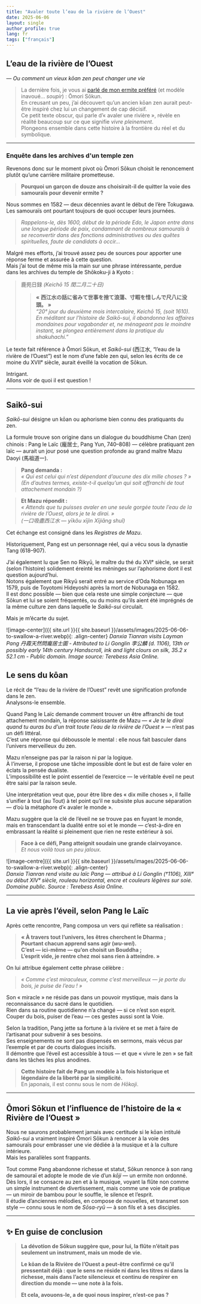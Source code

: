 ```yaml
---
title: "Avaler toute l’eau de la rivière de l’Ouest"
date: 2025-06-06
layout: single
author_profile: true
lang: fr
tags: ["français"]
---
```


## L’eau de la rivière de l’Ouest  
*— Ou comment un vieux kōan zen peut changer une vie*

> La dernière fois, je vous ai [parlé de mon ermite préféré](/omori-sokun-biographie/) (et modèle inavoué… *soupir*) : Ōmori Sōkun.    
> En creusant un peu, j’ai découvert qu’un ancien kōan zen aurait peut-être inspiré chez lui un changement de cap décisif.  
> Ce petit texte obscur, qui parle d’« avaler une rivière », révèle en réalité beaucoup sur ce que signifie *vivre pleinement*.  
> Plongeons ensemble dans cette histoire à la frontière du réel et du symbolique.

---

### Enquête dans les archives d'un temple zen
 
Revenons donc sur le moment pivot où Ōmori Sōkun choisit le renoncement plutôt qu’une carrière militaire prometteuse.

> **Pourquoi un garçon de douze ans choisirait-il de quitter la voie des samouraïs pour devenir ermite ?**

Nous sommes en 1582 — deux décennies avant le début de l’ère Tokugawa. Les samouraïs ont pourtant toujours de quoi occuper leurs journées.

> *Rappelons-le, dès 1600, début de la période Edo, le Japon entre dans une longue période de paix, condamnant de nombreux samouraïs à se reconvertir dans des fonctions administratives ou des quêtes spirituelles, faute de candidats à occir…*

Malgré mes efforts, j’ai trouvé assez peu de sources pour apporter une réponse ferme et assurée à cette question.  
Mais j’ai tout de même mis la main sur une phrase intéressante, perdue dans les archives du temple de Shōkoku-ji à Kyoto :

> 鹿苑日録 *(Keichō 15 閏二月二十日)*  
> > **« 西江水の話に省みて世事を捨て浪蕩、寸暇を惜しんで尺八に没頭。 »**  
> > *“20ᵉ jour du deuxième mois intercalaire, Keichō 15, (soit 1610).*  
> > *En méditant sur l’histoire de Saikō-sui, il abandonna les affaires mondaines pour vagabonder et, ne ménageant pas le moindre instant, se plongea entièrement dans la pratique du shakuhachi.”*

Le texte fait référence à Ōmori Sōkun, et *Saikō-sui* (西江水, “l’eau de la rivière de l’Ouest”) est le nom d’une fable zen qui, selon les écrits de ce moine du XVIIᵉ siècle, aurait éveillé la vocation de Sōkun.

Intrigant.  
Allons voir de quoi il est question !

---

## Saikō-sui

*Saikō-sui* désigne un kōan ou aphorisme bien connu des pratiquants du zen.

La formule trouve son origine dans un dialogue du bouddhisme Chan (zen) chinois : Pang le Laïc (龐居士, Pang Yun, 740–808) — célèbre pratiquant zen laïc — aurait un jour posé une question profonde au grand maître Mazu Daoyi (馬祖道一).

> **Pang demanda :**  
> *« Qui est celui qui n’est dépendant d’aucune des dix mille choses ? »*  
> *(En d’autres termes, existe-t-il quelqu’un qui soit affranchi de tout attachement mondain ?)*

> **Et Mazu répondit :**  
> *« Attends que tu puisses avaler en une seule gorgée toute l’eau de la rivière de l’Ouest, alors je te le dirai. »*  
> *(一口吸盡西江水 — yīkǒu xījìn Xījiāng shuǐ)*

Cet échange est consigné dans les *Registres de Mazu*.

Historiquement, Pang est un personnage réel, qui a vécu sous la dynastie Tang (618–907).

J’ai également lu que Sen no Rikyū, le maître du thé du XVIᵉ siècle, se serait (selon l’histoire) solidement éreinté les méninges sur l’aphorisme dont il est question aujourd’hui.  
Notons également que Rikyū serait entré au service d’Oda Nobunaga en 1579, puis de Toyotomi Hideyoshi après la mort de Nobunaga en 1582.  
Il est donc possible — bien que cela reste une simple conjecture — que Sōkun et lui se soient fréquentés, ou du moins qu’ils aient été imprégnés de la même culture zen dans laquelle le *Saikō-sui* circulait.

Mais je m’écarte du sujet.

![image-center]({{ site.url }}{{ site.baseurl }}/assets/images/2025-06-06-to-swallow-a-river.webp){: .align-center}
*Danxia Tianran visits Layman Pang 丹霞天然問龐居士圖 - Attributed to Li Gonglin 李公麟 (d. 1106), 13th or possibly early 14th century
Handscroll, ink and light clours on silk, 35.2 x 52.1 cm - Public domain.
Image source: Terebess Asia Online.*

## Le sens du kōan

Le récit de “l’eau de la rivière de l’Ouest” revêt une signification profonde dans le zen.  
Analysons-le ensemble.

Quand Pang le Laïc demande comment trouver un être affranchi de tout attachement mondain, la réponse saisissante de Mazu — *« Je te le dirai quand tu auras bu d’un trait toute l’eau de la rivière de l’Ouest »* — n’est pas un défi littéral.  
C’est une réponse qui déboussole le mental : elle nous fait basculer dans l’univers merveilleux du zen.

Mazu n’enseigne pas par la raison ni par la logique.  
À l’inverse, il propose une tâche impossible dont le but est de faire voler en éclats la pensée dualiste.  
L’impossibilité est le point essentiel de l’exercice — le véritable éveil ne peut être saisi par la raison seule.

Une interprétation veut que, pour être libre des « dix mille choses », il faille s’unifier à tout (au Tout) à tel point qu’il ne subsiste plus aucune séparation — d’où la métaphore d’« avaler le monde ».

Mazu suggère que la clé de l’éveil ne se trouve pas en fuyant le monde, mais en transcendant la dualité entre soi et le monde — c’est-à-dire en embrassant la réalité si pleinement que rien ne reste extérieur à soi.

> **Face à ce défi, Pang atteignit soudain une grande clairvoyance.**  
*Et nous voilà tous un peu jaloux.*

![image-centre]({{ site.url }}{{ site.baseurl }}/assets/images/2025-06-06-to-swallow-a-river.webp){: .align-center}  
*Danxia Tianran rend visite au laïc Pang — attribué à Li Gonglin (†1106), XIIIᵉ ou début XIVᵉ siècle, rouleau horizontal, encre et couleurs légères sur soie. Domaine public. Source : Terebess Asia Online.*

---

## La vie après l’éveil, selon Pang le Laïc

Après cette rencontre, Pang composa un vers qui reflète sa réalisation :

> **« À travers tout l’univers, les êtres cherchent le Dharma ;  
> Pourtant chacun apprend sans agir (*wu-wei*).  
> C’est — ici-même — qu’on choisit un Bouddha ;  
> L’esprit vide, je rentre chez moi sans rien à atteindre. »**

On lui attribue également cette phrase célèbre :

> *« Comme c’est miraculeux, comme c’est merveilleux — je porte du bois, je puise de l’eau ! »*

Son « miracle » ne réside pas dans un pouvoir mystique, mais dans la reconnaissance du sacré dans le quotidien.  
Rien dans sa routine quotidienne n’a changé — si ce n’est son esprit.  
Couper du bois, puiser de l’eau — ces gestes aussi sont la Voie.

Selon la tradition, Pang jette sa fortune à la rivière et se met à faire de l’artisanat pour subvenir à ses besoins.  
Ses enseignements ne sont pas dispensés en sermons, mais vécus par l’exemple et par de courts dialogues incisifs.  
Il démontre que l’éveil est accessible à tous — et que « vivre le zen » se fait dans les tâches les plus anodines.

> **Cette histoire fait de Pang un modèle à la fois historique et légendaire de la liberté par la simplicité.**  
> En japonais, il est connu sous le nom de *Hōkoji*.

---

## Ōmori Sōkun et l’influence de l’histoire de la « Rivière de l’Ouest »

Nous ne saurons probablement jamais avec certitude si le kōan intitulé *Saikō-sui* a vraiment inspiré Ōmori Sōkun à renoncer à la voie des samouraïs pour embrasser une vie dédiée à la musique et à la culture intérieure.  
Mais les parallèles sont frappants.

Tout comme Pang abandonne richesse et statut, Sōkun renonce à son rang de samouraï et adopte le mode de vie d’un *kōji* — un ermite non ordonné.  
Dès lors, il se consacre au zen et à la musique, voyant la flûte non comme un simple instrument de divertissement, mais comme une voie de pratique — un miroir de bambou pour le souffle, le silence et l’esprit.  
Il étudie d’anciennes mélodies, en compose de nouvelles, et transmet son style — connu sous le nom de *Sōsa-ryū* — à son fils et à ses disciples.

---

## ✨ En guise de conclusion

> **La dévotion de Sōkun suggère que, pour lui, la flûte n’était pas seulement un instrument, mais un mode de vie.**  
>  
> **Le kōan de la Rivière de l’Ouest a peut-être confirmé ce qu’il pressentait déjà : que le sens ne réside ni dans les titres ni dans la richesse, mais dans l’acte silencieux et continu de respirer en direction du monde — une note à la fois.**  
>  
> **Et cela, avouons-le, a de quoi nous inspirer, n’est-ce pas ?**
